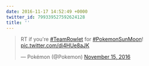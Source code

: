 ```yaml
---
date: 2016-11-17 14:52:49 +0000
twitter_id: 799339527592624128
title: ''
---
```


<blockquote class="twitter-tweet"><p lang="en" dir="ltr">RT if you&#39;re <a href="https://twitter.com/hashtag/TeamRowlet?src=hash&amp;ref_src=twsrc%5Etfw">#TeamRowlet</a> for <a href="https://twitter.com/hashtag/PokemonSunMoon?src=hash&amp;ref_src=twsrc%5Etfw">#PokemonSunMoon</a>! <a href="https://t.co/di4HUe8aJK">pic.twitter.com/di4HUe8aJK</a></p>&mdash; Pokémon (@Pokemon) <a href="https://twitter.com/Pokemon/status/798660878589566976?ref_src=twsrc%5Etfw">November 15, 2016</a></blockquote>
<script async src="https://platform.twitter.com/widgets.js" charset="utf-8"></script>

